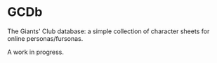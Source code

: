# GCDb

The Giants' Club database: a simple collection of character sheets for online personas/fursonas.

A work in progress.
